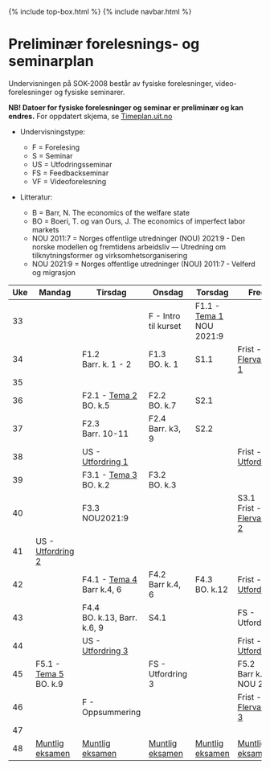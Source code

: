 
{% include top-box.html %} <!-- Kode for å inkludere boksen på toppen av siden. Se _config.yml for å gjøre endringer. -->
{% include navbar.html %} <!-- Kode for navigasjonsmeny. Se navbar.html for å gjøre endringer. -->
<!-- Gjør endringer under her -->

# Preliminær forelesnings- og seminarplan

Undervisningen på SOK-2008 består av fysiske forelesninger, video-forelesninger og fysiske seminarer. 

**NB! Datoer for fysiske forelesninger og seminar er preliminær og kan endres.** For oppdatert skjema, se [Timeplan.uit.no](https://timeplan.uit.no/emne_timeplan.php?sem=23h&module[]=SOK-2008-1#week-33)
* Undervisningstype:
  * F = Forelesing
  * S = Seminar
  * US = Utfodringsseminar
  * FS = Feedbackseminar
  * VF = Videoforelesning

* Litteratur:
  * B = Barr, N. The economics of the welfare state
  * BO = Boeri, T. og van Ours, J. The economics of imperfect labor markets
  * NOU 2011:7 = Norges offentlige utredninger (NOU) 2021:9 - Den norske modellen og fremtidens arbeidsliv — Utredning om tilknytningsformer og virksomhetsorganisering
  * NOU 2021:9 = Norges offentlige utredninger (NOU) 2011:7 - Velferd og migrasjon

| Uke | Mandag | Tirsdag | Onsdag | Torsdag | Fredag |
| ---|------ | ------- | ------ | ------- | ------ |
| 33 |       |         | F - Intro til kurset | F1.1 - [Tema 1](temaer.md#tema1) <br> NOU 2021:9| |
| 34 |       | F1.2 <br> Barr. k. 1 - 2   | F1.3  <br> BO. k. 1 | S1.1   | Frist - [Flervalgstest 1](innlevering1.md) |
| 35 |       |  | | | |
| 36 |       | F2.1 - [Tema 2](temaer.md#tema2) <br> BO. k.5 | F2.2 <br> BO. k.7  | S2.1   | |
| 37 |       | F2.3 <br> Barr. 10-11   | F2.4  <br> Barr. k3, 9 | S2.2   | |
| 38 |       |US - [Utfordring 1](innlevering2.md)| | | Frist - [Utfordring 1](innlevering2.md)|
| 39 |       | F3.1 - [Tema 3](temaer.md#tema3) <br> BO. k.2| F3.2 <br> BO. k.3| | |
| 40 |       | F3.3 <br> NOU2021:9   |         |       | S3.1 <br> Frist - [Flervalgstest 2](innlevering3.md) |
| 41 | US - [Utfordring 2](innlevering3.md) | | | |  |
| 42 |       |F4.1 - [Tema 4](temaer.md#tema4) <br> Barr k.4, 6  | F4.2 <br> Barr k.4, 6  | F4.3  <br> BO. k.12| Frist -  [Utfordring 2](innlevering4.md) |
| 43 |       |  F4.4 <br> BO. k.13, Barr. k.6, 9  | S4.1 |               | FS - Utfordring 2|
| 44 |        | US - [Utfordring 3](innlevering4.md)|      |      | Frist -  [Utfordring 3](innlevering5.md)|
| 45 | F5.1 - [Tema 5](temaer.md#tema5) <br> BO. k.9 | |FS - Utfordring 3 | | F5.2 <br> Barr k.12, NOU 2011:9 |
| 46 | | F - Oppsummering | | | Frist - [Flervalgstest 3](innlevering6.md)|
| 47 |  | | | | |
| 48 | [Muntlig eksamen](muntligeksamen.md)| [Muntlig eksamen](muntligeksamen.md) |[Muntlig eksamen](muntligeksamen.md)| [Muntlig eksamen](muntligeksamen.md) |  [Muntlig eksamen](muntligeksamen.md) |
